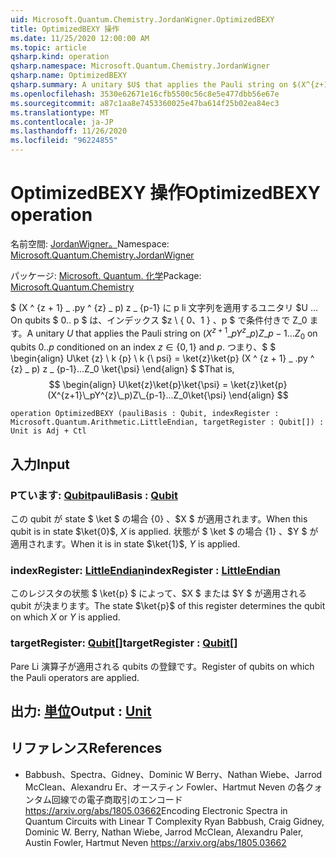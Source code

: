 ```yaml
---
uid: Microsoft.Quantum.Chemistry.JordanWigner.OptimizedBEXY
title: OptimizedBEXY 操作
ms.date: 11/25/2020 12:00:00 AM
ms.topic: article
qsharp.kind: operation
qsharp.namespace: Microsoft.Quantum.Chemistry.JordanWigner
qsharp.name: OptimizedBEXY
qsharp.summary: A unitary $U$ that applies the Pauli string on $(X^{z+1}\_pY^{z}\_p)Z\_{p-1}...Z_0$ on qubits $0..p$ conditioned on an index $z\in\{0,1\}$ and $p$. That is, $$ \begin{align} U\ket{z}\ket{p}\ket{\psi} = \ket{z}\ket{p}(X^{z+1}\_pY^{z}\_p)Z\_{p-1}...Z_0\ket{\psi} \end{align} $$
ms.openlocfilehash: 3530e62671e16cfb5500c56c8e5e477dbb56e67e
ms.sourcegitcommit: a87c1aa8e7453360025e47ba614f25b02ea84ec3
ms.translationtype: MT
ms.contentlocale: ja-JP
ms.lasthandoff: 11/26/2020
ms.locfileid: "96224855"
---
```

# <a name="optimizedbexy-operation"></a><span data-ttu-id="57655-102">OptimizedBEXY 操作</span><span class="sxs-lookup"><span data-stu-id="57655-102">OptimizedBEXY operation</span></span>

<span data-ttu-id="57655-103">名前空間: [JordanWigner。](xref:Microsoft.Quantum.Chemistry.JordanWigner)</span><span class="sxs-lookup"><span data-stu-id="57655-103">Namespace: [Microsoft.Quantum.Chemistry.JordanWigner](xref:Microsoft.Quantum.Chemistry.JordanWigner)</span></span>

<span data-ttu-id="57655-104">パッケージ: [Microsoft. Quantum. 化学](https://nuget.org/packages/Microsoft.Quantum.Chemistry)</span><span class="sxs-lookup"><span data-stu-id="57655-104">Package: [Microsoft.Quantum.Chemistry](https://nuget.org/packages/Microsoft.Quantum.Chemistry)</span></span>


<span data-ttu-id="57655-105">$ (X ^ {z + 1} \_ .py ^ {z} \_ p) z \_ {p-1} に p li 文字列を適用するユニタリ $U $...$ On qubits $ 0.. p $ は、インデックス $z \ \{ 0、1 \} $、$p $ で条件付きで Z_0 ます。</span><span class="sxs-lookup"><span data-stu-id="57655-105">A unitary $U$ that applies the Pauli string on $(X^{z+1}\_pY^{z}\_p)Z\_{p-1}...Z_0$ on qubits $0..p$ conditioned on an index $z\in\{0,1\}$ and $p$.</span></span> <span data-ttu-id="57655-106">つまり、$ $ \begin{align} U\ket {z} \ k {p} \ k {\ psi} = \ket{z}\ket{p} (X ^ {z + 1} \_ .py ^ {z} \_ p) z \_ {p-1}...Z_0 \ket{\psi} \end{align} $ $</span><span class="sxs-lookup"><span data-stu-id="57655-106">That is, $$ \begin{align} U\ket{z}\ket{p}\ket{\psi} = \ket{z}\ket{p}(X^{z+1}\_pY^{z}\_p)Z\_{p-1}...Z_0\ket{\psi} \end{align} $$</span></span>

```qsharp
operation OptimizedBEXY (pauliBasis : Qubit, indexRegister : Microsoft.Quantum.Arithmetic.LittleEndian, targetRegister : Qubit[]) : Unit is Adj + Ctl
```


## <a name="input"></a><span data-ttu-id="57655-107">入力</span><span class="sxs-lookup"><span data-stu-id="57655-107">Input</span></span>

### <a name="paulibasis--qubit"></a><span data-ttu-id="57655-108">Pています: [Qubit](xref:microsoft.quantum.lang-ref.qubit)</span><span class="sxs-lookup"><span data-stu-id="57655-108">pauliBasis : [Qubit](xref:microsoft.quantum.lang-ref.qubit)</span></span>

<span data-ttu-id="57655-109">この qubit が state $ \ket $ の場合 {0} 、$X $ が適用されます。</span><span class="sxs-lookup"><span data-stu-id="57655-109">When this qubit is in state $\ket{0}$, $X$ is applied.</span></span> <span data-ttu-id="57655-110">状態が $ \ket $ の場合 {1} 、$Y $ が適用されます。</span><span class="sxs-lookup"><span data-stu-id="57655-110">When it is in state $\ket{1}$, $Y$ is applied.</span></span>


### <a name="indexregister--littleendian"></a><span data-ttu-id="57655-111">indexRegister: [LittleEndian](xref:Microsoft.Quantum.Arithmetic.LittleEndian)</span><span class="sxs-lookup"><span data-stu-id="57655-111">indexRegister : [LittleEndian](xref:Microsoft.Quantum.Arithmetic.LittleEndian)</span></span>

<span data-ttu-id="57655-112">このレジスタの状態 $ \ket{p} $ によって、$X $ または $Y $ が適用される qubit が決まります。</span><span class="sxs-lookup"><span data-stu-id="57655-112">The state $\ket{p}$ of this register determines the qubit on which $X$ or $Y$ is applied.</span></span>


### <a name="targetregister--qubit"></a><span data-ttu-id="57655-113">targetRegister: [Qubit](xref:microsoft.quantum.lang-ref.qubit)[]</span><span class="sxs-lookup"><span data-stu-id="57655-113">targetRegister : [Qubit](xref:microsoft.quantum.lang-ref.qubit)[]</span></span>

<span data-ttu-id="57655-114">Pare Li 演算子が適用される qubits の登録です。</span><span class="sxs-lookup"><span data-stu-id="57655-114">Register of qubits on which the Pauli operators are applied.</span></span>



## <a name="output--unit"></a><span data-ttu-id="57655-115">出力: [単位](xref:microsoft.quantum.lang-ref.unit)</span><span class="sxs-lookup"><span data-stu-id="57655-115">Output : [Unit](xref:microsoft.quantum.lang-ref.unit)</span></span>



## <a name="references"></a><span data-ttu-id="57655-116">リファレンス</span><span class="sxs-lookup"><span data-stu-id="57655-116">References</span></span>

- <span data-ttu-id="57655-117">Babbush、Spectra、Gidney、Dominic W Berry、Nathan Wiebe、Jarrod McClean、Alexandru Er、オースティン Fowler、Hartmut Neven の各クォンタム回線での電子商取引のエンコード https://arxiv.org/abs/1805.03662</span><span class="sxs-lookup"><span data-stu-id="57655-117">Encoding Electronic Spectra in Quantum Circuits with Linear T Complexity Ryan Babbush, Craig Gidney, Dominic W. Berry, Nathan Wiebe, Jarrod McClean, Alexandru Paler, Austin Fowler, Hartmut Neven https://arxiv.org/abs/1805.03662</span></span>
